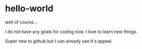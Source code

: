 # hello-world
well of course...


I do not have any goals for coding now. I love to learn new things.  

Super new to github but I can already see it's appeal
